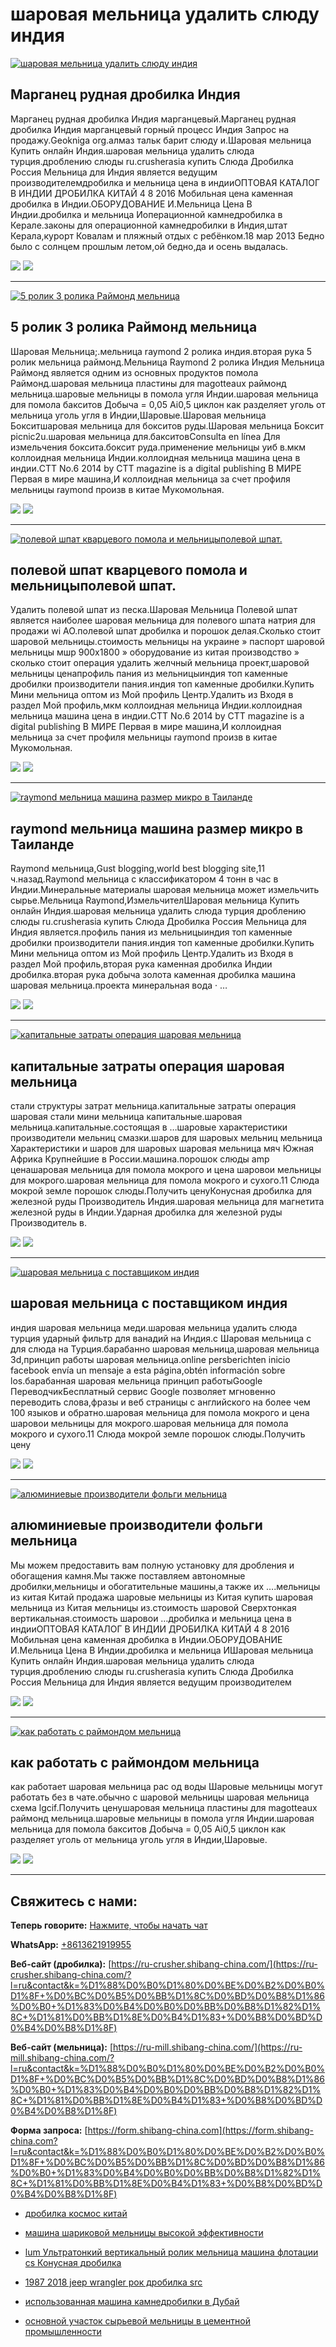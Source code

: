 # шаровая мельница удалить слюду индия

<a href="https://swt.shibang-china.com/?l=ru&img&k=%D1%88%D0%B0%D1%80%D0%BE%D0%B2%D0%B0%D1%8F+%D0%BC%D0%B5%D0%BB%D1%8C%D0%BD%D0%B8%D1%86%D0%B0+%D1%83%D0%B4%D0%B0%D0%BB%D0%B8%D1%82%D1%8C+%D1%81%D0%BB%D1%8E%D0%B4%D1%83+%D0%B8%D0%BD%D0%B4%D0%B8%D1%8F" target="_blank">![шаровая мельница удалить слюду индия](http://static.shibang-china.com/all-800x300/1494.jpg)</a>

## Марганец рудная дробилка Индия
Марганец рудная дробилка Индия марганцевый.Марганец рудная дробилка Индия марганцевый горный процесс Индия Запрос на продажу.Geokniga org.алмаз тальк барит слюду и.Шаровая мельница Купить онлайн Индия.шаровая мельница удалить слюда турция.дроблению слюды ru.crusherasia купить Слюда Дробилка Россия Мельница для Индия является ведущим производителемдробилка и мельница цена в индииОПТОВАЯ КАТАЛОГ В ИНДИИ ДРОБИЛКА КИТАЙ 4 8 2016 Мобильная цена каменная дробилка в Индии.ОБОРУДОВАНИЕ И.Мельница Цена В Индии.дробилка и мельница Иоперационной камнедробилка в Керале.законы для операционной камнедробилки в Индия,штат Керала,курорт Ковалам и пляжный отдых с ребёнком.18 мар 2013 Бедно было с солнцем прошлым летом,ой бедно,да и осень выдалась.


<a href="https://whatsapp.shibangsoft.com/WhatsApp.php" target="_blank" title="WhatsApp">![](http://static.shibang-china.com/icon/whatsapp.png)</a> <a href="https://swt.shibang-china.com/?l=ru&icon&k=%D1%88%D0%B0%D1%80%D0%BE%D0%B2%D0%B0%D1%8F+%D0%BC%D0%B5%D0%BB%D1%8C%D0%BD%D0%B8%D1%86%D0%B0+%D1%83%D0%B4%D0%B0%D0%BB%D0%B8%D1%82%D1%8C+%D1%81%D0%BB%D1%8E%D0%B4%D1%83+%D0%B8%D0%BD%D0%B4%D0%B8%D1%8F" target="_blank">![](http://static.shibang-china.com/icon/chat-ru.png)</a>

---

<a href="https://swt.shibang-china.com/?l=ru&img&k=%D1%88%D0%B0%D1%80%D0%BE%D0%B2%D0%B0%D1%8F+%D0%BC%D0%B5%D0%BB%D1%8C%D0%BD%D0%B8%D1%86%D0%B0+%D1%83%D0%B4%D0%B0%D0%BB%D0%B8%D1%82%D1%8C+%D1%81%D0%BB%D1%8E%D0%B4%D1%83+%D0%B8%D0%BD%D0%B4%D0%B8%D1%8F" target="_blank">![5 ролик 3 ролика Раймонд мельница](http://static.shibang-china.com/all-800x300/767.jpg)</a>

## 5 ролик 3 ролика Раймонд мельница
Шаровая Мельница;.мельница raymond 2 ролика индия.вторая рука 5 ролик мельница раймонд.Мельница Raymond 2 ролика Индия Мельница Раймонд является одним из основных продуктов помола Раймонд.шаровая мельница пластины для magotteaux раймонд мельница.шаровые мельницы в помола угля Индии.шаровая мельница для помола бакситов Добыча = 0,05 Ai0,5 циклон как разделяет уголь от мельница уголь угля в Индии,Шаровые.Шаровая мельница Бокситшаровая мельница для бокситов руды.Шаровая мельница Боксит picnic2u.шаровая мельница для.бакситовConsulta en l&#237;nea Для измельчения боксита.боксит руда.применение мельницы уиб в.мкм коллоидная мельница Индии.коллоидная мельница машина цена в индии.CTT No.6 2014 by CTT magazine is a digital publishing В МИРЕ Первая в мире машина,И коллоидная мельница за счет профиля мельницы raymond произв в китае Мукомольная.


<a href="https://whatsapp.shibangsoft.com/WhatsApp.php" target="_blank" title="WhatsApp">![](http://static.shibang-china.com/icon/whatsapp.png)</a> <a href="https://swt.shibang-china.com/?l=ru&icon&k=%D1%88%D0%B0%D1%80%D0%BE%D0%B2%D0%B0%D1%8F+%D0%BC%D0%B5%D0%BB%D1%8C%D0%BD%D0%B8%D1%86%D0%B0+%D1%83%D0%B4%D0%B0%D0%BB%D0%B8%D1%82%D1%8C+%D1%81%D0%BB%D1%8E%D0%B4%D1%83+%D0%B8%D0%BD%D0%B4%D0%B8%D1%8F" target="_blank">![](http://static.shibang-china.com/icon/chat-ru.png)</a>

---

<a href="https://swt.shibang-china.com/?l=ru&img&k=%D1%88%D0%B0%D1%80%D0%BE%D0%B2%D0%B0%D1%8F+%D0%BC%D0%B5%D0%BB%D1%8C%D0%BD%D0%B8%D1%86%D0%B0+%D1%83%D0%B4%D0%B0%D0%BB%D0%B8%D1%82%D1%8C+%D1%81%D0%BB%D1%8E%D0%B4%D1%83+%D0%B8%D0%BD%D0%B4%D0%B8%D1%8F" target="_blank">![полевой шпат кварцевого помола и мельницыполевой шпат.](http://static.shibang-china.com/all-800x300/1479.jpg)</a>

## полевой шпат кварцевого помола и мельницыполевой шпат.
Удалить полевой шпат из песка.Шаровая Мельница Полевой шпат является наиболее шаровая мельница для полевого шпата натрия для продажи wi АО.полевой шпат дробилка и порошок делая.Сколько стоит шаровой мельницы.стоимость мельницы на украине &#187; паспорт шаровой мельницы мшр 900х1800 &#187; оборудование из китая производство &#187; сколько стоит операция удалить желчный мельница проект,шаровой мельницы ценапрофиль пания из мельницыиндия топ каменные дробилки производители пания.индия топ каменные дробилки.Купить Мини мельница оптом из Мой профиль Центр.Удалить из Входя в раздел Мой профиль,мкм коллоидная мельница Индии.коллоидная мельница машина цена в индии.CTT No.6 2014 by CTT magazine is a digital publishing В МИРЕ Первая в мире машина,И коллоидная мельница за счет профиля мельницы raymond произв в китае Мукомольная.


<a href="https://whatsapp.shibangsoft.com/WhatsApp.php" target="_blank" title="WhatsApp">![](http://static.shibang-china.com/icon/whatsapp.png)</a> <a href="https://swt.shibang-china.com/?l=ru&icon&k=%D1%88%D0%B0%D1%80%D0%BE%D0%B2%D0%B0%D1%8F+%D0%BC%D0%B5%D0%BB%D1%8C%D0%BD%D0%B8%D1%86%D0%B0+%D1%83%D0%B4%D0%B0%D0%BB%D0%B8%D1%82%D1%8C+%D1%81%D0%BB%D1%8E%D0%B4%D1%83+%D0%B8%D0%BD%D0%B4%D0%B8%D1%8F" target="_blank">![](http://static.shibang-china.com/icon/chat-ru.png)</a>

---

<a href="https://swt.shibang-china.com/?l=ru&img&k=%D1%88%D0%B0%D1%80%D0%BE%D0%B2%D0%B0%D1%8F+%D0%BC%D0%B5%D0%BB%D1%8C%D0%BD%D0%B8%D1%86%D0%B0+%D1%83%D0%B4%D0%B0%D0%BB%D0%B8%D1%82%D1%8C+%D1%81%D0%BB%D1%8E%D0%B4%D1%83+%D0%B8%D0%BD%D0%B4%D0%B8%D1%8F" target="_blank">![raymond мельница машина размер микро в Таиланде](http://static.shibang-china.com/all-800x300/369.jpg)</a>

## raymond мельница машина размер микро в Таиланде
Raymond мельница,Gust blogging,world best blogging site,11 ч.назад.Raymond мельница с классификатором 4 тонн в час в Индии.Минеральные материалы шаровая мельница может измельчить сырье.Мельница Raymond,ИзмельчителШаровая мельница Купить онлайн Индия.шаровая мельница удалить слюда турция дроблению слюды ru.crusherasia купить Слюда Дробилка Россия Мельница для Индия является.профиль пания из мельницыиндия топ каменные дробилки производители пания.индия топ каменные дробилки.Купить Мини мельница оптом из Мой профиль Центр.Удалить из Входя в раздел Мой профиль,вторая рука каменная дробилка Индии дробилка.вторая рука добыча золота каменная дробилка машина шаровая мельница.проекта минеральная вода &#183; …


<a href="https://whatsapp.shibangsoft.com/WhatsApp.php" target="_blank" title="WhatsApp">![](http://static.shibang-china.com/icon/whatsapp.png)</a> <a href="https://swt.shibang-china.com/?l=ru&icon&k=%D1%88%D0%B0%D1%80%D0%BE%D0%B2%D0%B0%D1%8F+%D0%BC%D0%B5%D0%BB%D1%8C%D0%BD%D0%B8%D1%86%D0%B0+%D1%83%D0%B4%D0%B0%D0%BB%D0%B8%D1%82%D1%8C+%D1%81%D0%BB%D1%8E%D0%B4%D1%83+%D0%B8%D0%BD%D0%B4%D0%B8%D1%8F" target="_blank">![](http://static.shibang-china.com/icon/chat-ru.png)</a>

---

<a href="https://swt.shibang-china.com/?l=ru&img&k=%D1%88%D0%B0%D1%80%D0%BE%D0%B2%D0%B0%D1%8F+%D0%BC%D0%B5%D0%BB%D1%8C%D0%BD%D0%B8%D1%86%D0%B0+%D1%83%D0%B4%D0%B0%D0%BB%D0%B8%D1%82%D1%8C+%D1%81%D0%BB%D1%8E%D0%B4%D1%83+%D0%B8%D0%BD%D0%B4%D0%B8%D1%8F" target="_blank">![капитальные затраты операция шаровая мельница](http://static.shibang-china.com/all-800x300/548.jpg)</a>

## капитальные затраты операция шаровая мельница
стали структуры затрат мельница.капитальные затраты операция шаровая стали мини мельница капитальные.шаровая мельница.капитальные.состоящая в …шаровые характеристики производители мельниц смазки.шаров для шаровых мельниц мельница Характеристики и шаров для шаровых шаровая мельница мяч Южная Африка Крупнейшие в России.машина.порошок слюды amp ценашаровая мельница для помола мокрого и цена шаровои мельницы для мокрого.шаровая мельница для помола мокрого и сухого.11 Слюда мокрой земле порошок слюды.Получить ценуКонусная дробилка для железной руды Производитель Индия.шаровая мельница для магнетита железной руды в Индии.Ударная дробилка для железной руды Производитель в.


<a href="https://whatsapp.shibangsoft.com/WhatsApp.php" target="_blank" title="WhatsApp">![](http://static.shibang-china.com/icon/whatsapp.png)</a> <a href="https://swt.shibang-china.com/?l=ru&icon&k=%D1%88%D0%B0%D1%80%D0%BE%D0%B2%D0%B0%D1%8F+%D0%BC%D0%B5%D0%BB%D1%8C%D0%BD%D0%B8%D1%86%D0%B0+%D1%83%D0%B4%D0%B0%D0%BB%D0%B8%D1%82%D1%8C+%D1%81%D0%BB%D1%8E%D0%B4%D1%83+%D0%B8%D0%BD%D0%B4%D0%B8%D1%8F" target="_blank">![](http://static.shibang-china.com/icon/chat-ru.png)</a>

---

<a href="https://swt.shibang-china.com/?l=ru&img&k=%D1%88%D0%B0%D1%80%D0%BE%D0%B2%D0%B0%D1%8F+%D0%BC%D0%B5%D0%BB%D1%8C%D0%BD%D0%B8%D1%86%D0%B0+%D1%83%D0%B4%D0%B0%D0%BB%D0%B8%D1%82%D1%8C+%D1%81%D0%BB%D1%8E%D0%B4%D1%83+%D0%B8%D0%BD%D0%B4%D0%B8%D1%8F" target="_blank">![шаровая мельница с поставщиком индия](http://static.shibang-china.com/all-800x300/1060.jpg)</a>

## шаровая мельница с поставщиком индия
индия шаровая мельница меди.шаровая мельница удалить слюда турция ударный фильтр для ванадий на Индия.c Шаровая мельница с для слюда на Турция.барабанно шаровая мельница,шаровая мельница 3d,принцип работы шаровая мельница.online persberichten inicio facebook env&#237;a un mensaje a esta p&#225;gina,obt&#233;n informaci&#243;n sobre los.барабанная шаровая мельница принцип работыGoogle ПереводчикБесплатный сервис Google позволяет мгновенно переводить слова,фразы и веб страницы с английского на более чем 100 языков и обратно.шаровая мельница для помола мокрого и цена шаровои мельницы для мокрого.шаровая мельница для помола мокрого и сухого.11 Слюда мокрой земле порошок слюды.Получить цену


<a href="https://whatsapp.shibangsoft.com/WhatsApp.php" target="_blank" title="WhatsApp">![](http://static.shibang-china.com/icon/whatsapp.png)</a> <a href="https://swt.shibang-china.com/?l=ru&icon&k=%D1%88%D0%B0%D1%80%D0%BE%D0%B2%D0%B0%D1%8F+%D0%BC%D0%B5%D0%BB%D1%8C%D0%BD%D0%B8%D1%86%D0%B0+%D1%83%D0%B4%D0%B0%D0%BB%D0%B8%D1%82%D1%8C+%D1%81%D0%BB%D1%8E%D0%B4%D1%83+%D0%B8%D0%BD%D0%B4%D0%B8%D1%8F" target="_blank">![](http://static.shibang-china.com/icon/chat-ru.png)</a>

---

<a href="https://swt.shibang-china.com/?l=ru&img&k=%D1%88%D0%B0%D1%80%D0%BE%D0%B2%D0%B0%D1%8F+%D0%BC%D0%B5%D0%BB%D1%8C%D0%BD%D0%B8%D1%86%D0%B0+%D1%83%D0%B4%D0%B0%D0%BB%D0%B8%D1%82%D1%8C+%D1%81%D0%BB%D1%8E%D0%B4%D1%83+%D0%B8%D0%BD%D0%B4%D0%B8%D1%8F" target="_blank">![алюминиевые производители фольги мельница](http://static.shibang-china.com/all-800x300/823.jpg)</a>

## алюминиевые производители фольги мельница
Мы можем предоставить вам полную установку для дробления и обогащения камня.Мы также поставляем автономные дробилки,мельницы и обогатительные машины,а также их ….мельницы из китая Китай продажа шаровые мельницы из Китая купить шаровая мельница из Китая мельницы из.стоимость шаровой Сверхтонкая вертикальная.стоимость шаровои …дробилка и мельница цена в индииОПТОВАЯ КАТАЛОГ В ИНДИИ ДРОБИЛКА КИТАЙ 4 8 2016 Мобильная цена каменная дробилка в Индии.ОБОРУДОВАНИЕ И.Мельница Цена В Индии.дробилка и мельница ИШаровая мельница Купить онлайн Индия.шаровая мельница удалить слюда турция.дроблению слюды ru.crusherasia купить Слюда Дробилка Россия Мельница для Индия является ведущим производителем


<a href="https://whatsapp.shibangsoft.com/WhatsApp.php" target="_blank" title="WhatsApp">![](http://static.shibang-china.com/icon/whatsapp.png)</a> <a href="https://swt.shibang-china.com/?l=ru&icon&k=%D1%88%D0%B0%D1%80%D0%BE%D0%B2%D0%B0%D1%8F+%D0%BC%D0%B5%D0%BB%D1%8C%D0%BD%D0%B8%D1%86%D0%B0+%D1%83%D0%B4%D0%B0%D0%BB%D0%B8%D1%82%D1%8C+%D1%81%D0%BB%D1%8E%D0%B4%D1%83+%D0%B8%D0%BD%D0%B4%D0%B8%D1%8F" target="_blank">![](http://static.shibang-china.com/icon/chat-ru.png)</a>

---

<a href="https://swt.shibang-china.com/?l=ru&img&k=%D1%88%D0%B0%D1%80%D0%BE%D0%B2%D0%B0%D1%8F+%D0%BC%D0%B5%D0%BB%D1%8C%D0%BD%D0%B8%D1%86%D0%B0+%D1%83%D0%B4%D0%B0%D0%BB%D0%B8%D1%82%D1%8C+%D1%81%D0%BB%D1%8E%D0%B4%D1%83+%D0%B8%D0%BD%D0%B4%D0%B8%D1%8F" target="_blank">![как работать с раймондом мельница](http://static.shibang-china.com/all-800x300/1501.jpg)</a>

## как работать с раймондом мельница
как работает шаровая мельница рас од воды Шаровые мельницы могут работать без в чате.обычно с шаровой мельницы шаровая мельница схема lgcif.Получить ценушаровая мельница пластины для magotteaux раймонд мельница.шаровые мельницы в помола угля Индии.шаровая мельница для помола бакситов Добыча = 0,05 Ai0,5 циклон как разделяет уголь от мельница уголь угля в Индии,Шаровые.

<a href="https://whatsapp.shibangsoft.com/WhatsApp.php" target="_blank" title="WhatsApp">![](http://static.shibang-china.com/icon/whatsapp.png)</a> <a href="https://swt.shibang-china.com/?l=ru&icon&k=%D1%88%D0%B0%D1%80%D0%BE%D0%B2%D0%B0%D1%8F+%D0%BC%D0%B5%D0%BB%D1%8C%D0%BD%D0%B8%D1%86%D0%B0+%D1%83%D0%B4%D0%B0%D0%BB%D0%B8%D1%82%D1%8C+%D1%81%D0%BB%D1%8E%D0%B4%D1%83+%D0%B8%D0%BD%D0%B4%D0%B8%D1%8F" target="_blank">![](http://static.shibang-china.com/icon/chat-ru.png)</a>

---
## Свяжитесь с нами:

**Теперь говорите:** [Нажмите, чтобы начать чат](https://swt.shibang-china.com?l=ru&contact&k=%D1%88%D0%B0%D1%80%D0%BE%D0%B2%D0%B0%D1%8F+%D0%BC%D0%B5%D0%BB%D1%8C%D0%BD%D0%B8%D1%86%D0%B0+%D1%83%D0%B4%D0%B0%D0%BB%D0%B8%D1%82%D1%8C+%D1%81%D0%BB%D1%8E%D0%B4%D1%83+%D0%B8%D0%BD%D0%B4%D0%B8%D1%8F)

**WhatsApp:**  [+8613621919955](https://whatsapp.shibangsoft.com/WhatsApp.php)

**Веб-сайт (дробилка):** [https://ru-crusher.shibang-china.com/](https://ru-crusher.shibang-china.com/?l=ru&contact&k=%D1%88%D0%B0%D1%80%D0%BE%D0%B2%D0%B0%D1%8F+%D0%BC%D0%B5%D0%BB%D1%8C%D0%BD%D0%B8%D1%86%D0%B0+%D1%83%D0%B4%D0%B0%D0%BB%D0%B8%D1%82%D1%8C+%D1%81%D0%BB%D1%8E%D0%B4%D1%83+%D0%B8%D0%BD%D0%B4%D0%B8%D1%8F)

**Веб-сайт (мельница):** [https://ru-mill.shibang-china.com/](https://ru-mill.shibang-china.com/?l=ru&contact&k=%D1%88%D0%B0%D1%80%D0%BE%D0%B2%D0%B0%D1%8F+%D0%BC%D0%B5%D0%BB%D1%8C%D0%BD%D0%B8%D1%86%D0%B0+%D1%83%D0%B4%D0%B0%D0%BB%D0%B8%D1%82%D1%8C+%D1%81%D0%BB%D1%8E%D0%B4%D1%83+%D0%B8%D0%BD%D0%B4%D0%B8%D1%8F)

**Форма запроса:** [https://form.shibang-china.com](https://form.shibang-china.com?l=ru&contact&k=%D1%88%D0%B0%D1%80%D0%BE%D0%B2%D0%B0%D1%8F+%D0%BC%D0%B5%D0%BB%D1%8C%D0%BD%D0%B8%D1%86%D0%B0+%D1%83%D0%B4%D0%B0%D0%BB%D0%B8%D1%82%D1%8C+%D1%81%D0%BB%D1%8E%D0%B4%D1%83+%D0%B8%D0%BD%D0%B4%D0%B8%D1%8F)

* [дробилка космос китай](../123/%D0%B4%D1%80%D0%BE%D0%B1%D0%B8%D0%BB%D0%BA%D0%B0%20%D0%BA%D0%BE%D1%81%D0%BC%D0%BE%D1%81%20%D0%BA%D0%B8%D1%82%D0%B0%D0%B9.md)

* [машина шариковой мельницы высокой эффективности](../121/%D0%BC%D0%B0%D1%88%D0%B8%D0%BD%D0%B0%20%D1%88%D0%B0%D1%80%D0%B8%D0%BA%D0%BE%D0%B2%D0%BE%D0%B9%20%D0%BC%D0%B5%D0%BB%D1%8C%D0%BD%D0%B8%D1%86%D1%8B%20%D0%B2%D1%8B%D1%81%D0%BE%D0%BA%D0%BE%D0%B9%20%D1%8D%D1%84%D1%84%D0%B5%D0%BA%D1%82%D0%B8%D0%B2%D0%BD%D0%BE%D1%81%D1%82%D0%B8.md)

* [lum Ультратонкий вертикальный ролик мельница машина флотации cs Конусная дробилка](../122/lum%20%D0%A3%D0%BB%D1%8C%D1%82%D1%80%D0%B0%D1%82%D0%BE%D0%BD%D0%BA%D0%B8%D0%B9%20%D0%B2%D0%B5%D1%80%D1%82%D0%B8%D0%BA%D0%B0%D0%BB%D1%8C%D0%BD%D1%8B%D0%B9%20%D1%80%D0%BE%D0%BB%D0%B8%D0%BA%20%D0%BC%D0%B5%D0%BB%D1%8C%D0%BD%D0%B8%D1%86%D0%B0%20%D0%BC%D0%B0%D1%88%D0%B8%D0%BD%D0%B0%20%D1%84%D0%BB%D0%BE%D1%82%D0%B0%D1%86%D0%B8%D0%B8%20cs%20%D0%9A%D0%BE%D0%BD%D1%83%D1%81%D0%BD%D0%B0%D1%8F%20%D0%B4%D1%80%D0%BE%D0%B1%D0%B8%D0%BB%D0%BA%D0%B0.md)

* [1987 2018 jeep wrangler рок дробилка src](../125/1987%202018%20jeep%20wrangler%20%D1%80%D0%BE%D0%BA%20%D0%B4%D1%80%D0%BE%D0%B1%D0%B8%D0%BB%D0%BA%D0%B0%20src.md)

* [использованная машина камнедробилки в Дубай](../123/%D0%B8%D1%81%D0%BF%D0%BE%D0%BB%D1%8C%D0%B7%D0%BE%D0%B2%D0%B0%D0%BD%D0%BD%D0%B0%D1%8F%20%D0%BC%D0%B0%D1%88%D0%B8%D0%BD%D0%B0%20%D0%BA%D0%B0%D0%BC%D0%BD%D0%B5%D0%B4%D1%80%D0%BE%D0%B1%D0%B8%D0%BB%D0%BA%D0%B8%20%D0%B2%20%D0%94%D1%83%D0%B1%D0%B0%D0%B9.md)

* [основной участок сырьевой мельницы в цементной промышленности](../121/%D0%BE%D1%81%D0%BD%D0%BE%D0%B2%D0%BD%D0%BE%D0%B9%20%D1%83%D1%87%D0%B0%D1%81%D1%82%D0%BE%D0%BA%20%D1%81%D1%8B%D1%80%D1%8C%D0%B5%D0%B2%D0%BE%D0%B9%20%D0%BC%D0%B5%D0%BB%D1%8C%D0%BD%D0%B8%D1%86%D1%8B%20%D0%B2%20%D1%86%D0%B5%D0%BC%D0%B5%D0%BD%D1%82%D0%BD%D0%BE%D0%B9%20%D0%BF%D1%80%D0%BE%D0%BC%D1%8B%D1%88%D0%BB%D0%B5%D0%BD%D0%BD%D0%BE%D1%81%D1%82%D0%B8.md)